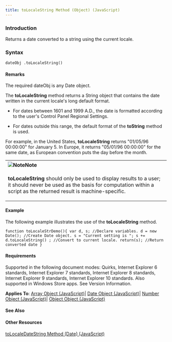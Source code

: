 ```yaml
---
title: toLocaleString Method (Object) (JavaScript)
---
```


### Introduction 

 Returns a date converted to a string using the current locale.

### Syntax 

```
dateObj .toLocaleString()
```

#### Remarks 

<div id="languageReferenceRemarksSection" class="section" name="collapseableSection" style="">
  <p xmlns:util="util">
    The required <span class="parameter" sdata="paramReference">dateObj</span> is any <span sdata="langKeyword" value="Date"><span class="keyword">Date</span></span> object.
  </p>
  <p xmlns:util="util">
    The <b>toLocaleString</b> method returns a <span sdata="langKeyword" value="String"><span class="keyword">String</span></span> object that contains the date written in the current locale's long
    default format.
  </p>
  <ul xmlns:util="util">
    <li>
      <p>
        For dates between 1601 and 1999 A.D., the date is formatted according to the user's Control Panel Regional Settings.
      </p>
    </li>
    <li>
      <p>
        For dates outside this range, the default format of the <b>toString</b> method is used.
      </p>
    </li>
  </ul>
  <p xmlns:util="util">
    For example, in the United States, <b>toLocaleString</b> returns "01/05/96 00:00:00" for January 5. In Europe, it returns "05/01/96 00:00:00" for the same date, as European convention puts the
    day before the month.
  </p>
  <div class="alert">
    <table width="100%" cellspacing="0" cellpadding="0">
      <tr>
        <th align="left">
          <img class="note" alt="Note" title="Note" src="../icons/alert_note.gif" /><b>Note</b>
        </th>
      </tr>
      <tr>
        <td>
          <p xmlns:util="util">
            <b>toLocaleString</b> should only be used to display results to a user; it should never be used as the basis for computation within a script as the returned result is machine-specific.
          </p>
        </td>
      </tr>
    </table>
  </div>
</div>

#### Example 

<p xmlns:util="util">
  The following example illustrates the use of the <b>toLocaleString</b> method.
</p>

```
function toLocaleStrDemo(){ var d, s; //Declare variables. d = new Date(); //Create Date object. s = "Current setting is "; s += d.toLocaleString() ; //Convert to current locale. return(s); //Return
converted date }
```

#### Requirements 

<div id="requirementsTitleSection" class="section" name="collapseableSection" style="">
  <p xmlns:util="util"></p>
  <p>
    Supported in the following document modes: Quirks, Internet Explorer 6 standards, Internet Explorer 7 standards, Internet Explorer 8 standards, Internet Explorer 9 standards, Internet Explorer 10
    standards. Also supported in Windows Store apps. See Version Information.
  </p>
  <p xmlns:util="util">
    <b>Applies To</b>: <span sdata="link"><a href="08e5f552-0797-4b48-8164-609582fc18c9.htm">Array Object (JavaScript)</a></span>| <span sdata="link"><a href=
    "ce2202bb-7ec9-4f5a-bf48-3a04feff283e.htm">Date Object (JavaScript)</a></span>| <span sdata="link"><a href="76e87c37-cf6c-46cc-bafa-04be1fe3d78d.htm">Number Object (JavaScript)</a></span>|
    <span sdata="link"><a href="d24ef8fc-217b-4828-94e1-19f72780bae0.htm">Object Object (JavaScript)</a></span>
  </p>
</div>

#### See Also 

<div id="seeAlsoSection" class="section" name="collapseableSection" style="">
  <h4 class="subHeading">
    Other Resources
  </h4>
  <div class="seeAlsoStyle">
    <span sdata="link" xmlns:util="util"><a href="0b83715c-8ced-4bd7-8940-a8007d002d10.htm">toLocaleDateString Method (Date) (JavaScript)</a></span>
  </div>
</div>

